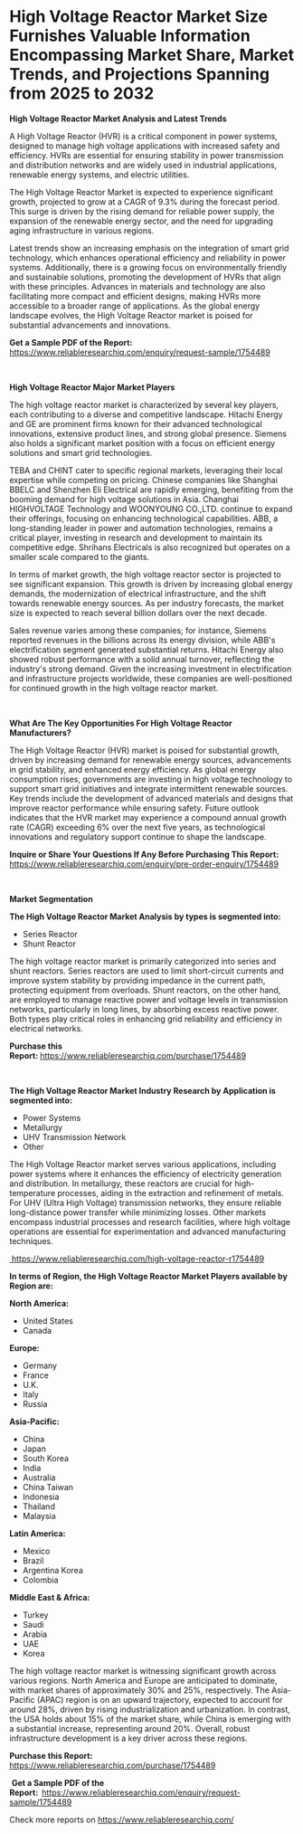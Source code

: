 <p><h1>High Voltage Reactor Market Size Furnishes Valuable Information Encompassing Market Share, Market Trends, and Projections Spanning from 2025 to 2032</h1></p><p><strong>High Voltage Reactor Market Analysis and Latest Trends</strong></p>
<p><p>A High Voltage Reactor (HVR) is a critical component in power systems, designed to manage high voltage applications with increased safety and efficiency. HVRs are essential for ensuring stability in power transmission and distribution networks and are widely used in industrial applications, renewable energy systems, and electric utilities. </p><p>The High Voltage Reactor Market is expected to experience significant growth, projected to grow at a CAGR of 9.3% during the forecast period. This surge is driven by the rising demand for reliable power supply, the expansion of the renewable energy sector, and the need for upgrading aging infrastructure in various regions. </p><p>Latest trends show an increasing emphasis on the integration of smart grid technology, which enhances operational efficiency and reliability in power systems. Additionally, there is a growing focus on environmentally friendly and sustainable solutions, promoting the development of HVRs that align with these principles. Advances in materials and technology are also facilitating more compact and efficient designs, making HVRs more accessible to a broader range of applications. As the global energy landscape evolves, the High Voltage Reactor market is poised for substantial advancements and innovations.</p></p>
<p><strong>Get a Sample PDF of the Report:&nbsp;</strong> <a href="https://www.reliableresearchiq.com/enquiry/request-sample/1754489?utm_campaign=2101&utm_medium=2&utm_source=Github&utm_content=ia&utm_term=18022025&utm_id=high-voltage-reactor">https://www.reliableresearchiq.com/enquiry/request-sample/1754489</a></p>
<p>&nbsp;</p>
<p><strong>High Voltage Reactor Major Market Players</strong></p>
<p><p>The high voltage reactor market is characterized by several key players, each contributing to a diverse and competitive landscape. Hitachi Energy and GE are prominent firms known for their advanced technological innovations, extensive product lines, and strong global presence. Siemens also holds a significant market position with a focus on efficient energy solutions and smart grid technologies. </p><p>TEBA and CHINT cater to specific regional markets, leveraging their local expertise while competing on pricing. Chinese companies like Shanghai BBELC and Shenzhen Eli Electrical are rapidly emerging, benefiting from the booming demand for high voltage solutions in Asia. Changhai HIGHVOLTAGE Technology and WOONYOUNG CO.,LTD. continue to expand their offerings, focusing on enhancing technological capabilities. ABB, a long-standing leader in power and automation technologies, remains a critical player, investing in research and development to maintain its competitive edge. Shrihans Electricals is also recognized but operates on a smaller scale compared to the giants.</p><p>In terms of market growth, the high voltage reactor sector is projected to see significant expansion. This growth is driven by increasing global energy demands, the modernization of electrical infrastructure, and the shift towards renewable energy sources. As per industry forecasts, the market size is expected to reach several billion dollars over the next decade.</p><p>Sales revenue varies among these companies; for instance, Siemens reported revenues in the billions across its energy division, while ABB's electrification segment generated substantial returns. Hitachi Energy also showed robust performance with a solid annual turnover, reflecting the industry's strong demand. Given the increasing investment in electrification and infrastructure projects worldwide, these companies are well-positioned for continued growth in the high voltage reactor market.</p></p>
<p>&nbsp;</p>
<p><strong>What Are The Key Opportunities For High Voltage Reactor Manufacturers?</strong></p>
<p><p>The High Voltage Reactor (HVR) market is poised for substantial growth, driven by increasing demand for renewable energy sources, advancements in grid stability, and enhanced energy efficiency. As global energy consumption rises, governments are investing in high voltage technology to support smart grid initiatives and integrate intermittent renewable sources. Key trends include the development of advanced materials and designs that improve reactor performance while ensuring safety. Future outlook indicates that the HVR market may experience a compound annual growth rate (CAGR) exceeding 6% over the next five years, as technological innovations and regulatory support continue to shape the landscape.</p></p>
<p><strong>Inquire or Share Your Questions If Any Before Purchasing This Report:</strong> <a href="https://www.reliableresearchiq.com/enquiry/pre-order-enquiry/1754489?utm_campaign=2101&utm_medium=2&utm_source=Github&utm_content=ia&utm_term=18022025&utm_id=high-voltage-reactor">https://www.reliableresearchiq.com/enquiry/pre-order-enquiry/1754489</a></p>
<p>&nbsp;</p>
<p><strong>Market Segmentation</strong></p>
<p><strong>The High Voltage Reactor Market Analysis by types is segmented into:</strong></p>
<p><ul><li>Series Reactor</li><li>Shunt Reactor</li></ul></p>
<p><p>The high voltage reactor market is primarily categorized into series and shunt reactors. Series reactors are used to limit short-circuit currents and improve system stability by providing impedance in the current path, protecting equipment from overloads. Shunt reactors, on the other hand, are employed to manage reactive power and voltage levels in transmission networks, particularly in long lines, by absorbing excess reactive power. Both types play critical roles in enhancing grid reliability and efficiency in electrical networks.</p></p>
<p><strong>Purchase this Report:&nbsp;</strong><a href="https://www.reliableresearchiq.com/purchase/1754489?utm_campaign=2101&utm_medium=2&utm_source=Github&utm_content=ia&utm_term=18022025&utm_id=high-voltage-reactor">https://www.reliableresearchiq.com/purchase/1754489</a></p>
<p>&nbsp;</p>
<p><strong>The High Voltage Reactor Market Industry Research by Application is segmented into:</strong></p>
<p><ul><li>Power Systems</li><li>Metallurgy</li><li>UHV Transmission Network</li><li>Other</li></ul></p>
<p><p>The High Voltage Reactor market serves various applications, including power systems where it enhances the efficiency of electricity generation and distribution. In metallurgy, these reactors are crucial for high-temperature processes, aiding in the extraction and refinement of metals. For UHV (Ultra High Voltage) transmission networks, they ensure reliable long-distance power transfer while minimizing losses. Other markets encompass industrial processes and research facilities, where high voltage operations are essential for experimentation and advanced manufacturing techniques.</p></p>
<p><a href="https://www.reliableresearchiq.com/high-voltage-reactor-r1754489?utm_campaign=2101&utm_medium=2&utm_source=Github&utm_content=ia&utm_term=18022025&utm_id=high-voltage-reactor">&nbsp;https://www.reliableresearchiq.com/high-voltage-reactor-r1754489</a></p>
<p><strong>In terms of Region, the High Voltage Reactor Market Players available by Region are:</strong></p>
<p>
    <p> <strong> North America: </strong>
        <ul>
            <li>United States</li>
            <li>Canada</li>
        </ul>
        </p> 
    <p> <strong> Europe: </strong>
        <ul>
            <li>Germany</li>
            <li>France</li>
            <li>U.K.</li>
            <li>Italy</li>
            <li>Russia</li>
        </ul>
        </p> 
    <p> <strong> Asia-Pacific: </strong>
        <ul>
            <li>China</li>
            <li>Japan</li>
            <li>South Korea</li>
            <li>India</li>
            <li>Australia</li>
            <li>China Taiwan</li>
            <li>Indonesia</li>
            <li>Thailand</li>
            <li>Malaysia</li>
        </ul>
        </p> 
    <p> <strong> Latin America: </strong>
        <ul>
            <li>Mexico</li>
            <li>Brazil</li>
            <li>Argentina Korea</li>
            <li>Colombia</li>
        </ul>
        </p> 
    <p> <strong> Middle East & Africa: </strong>
        <ul>
            <li>Turkey</li>
            <li>Saudi</li>
            <li>Arabia</li>
            <li>UAE</li>
            <li>Korea</li>
        </ul>
    </p>
    </p>
<p><p>The high voltage reactor market is witnessing significant growth across various regions. North America and Europe are anticipated to dominate, with market shares of approximately 30% and 25%, respectively. The Asia-Pacific (APAC) region is on an upward trajectory, expected to account for around 28%, driven by rising industrialization and urbanization. In contrast, the USA holds about 15% of the market share, while China is emerging with a substantial increase, representing around 20%. Overall, robust infrastructure development is a key driver across these regions.</p></p>
<p><strong>Purchase this Report: </strong><a href="https://www.reliableresearchiq.com/purchase/1754489?utm_campaign=2101&utm_medium=2&utm_source=Github&utm_content=ia&utm_term=18022025&utm_id=high-voltage-reactor">https://www.reliableresearchiq.com/purchase/1754489</a></p>
<p>&nbsp;<strong>Get a Sample PDF of the Report:&nbsp;&nbsp;</strong><a href="https://www.reliableresearchiq.com/enquiry/request-sample/1754489?utm_campaign=2101&utm_medium=2&utm_source=Github&utm_content=ia&utm_term=18022025&utm_id=high-voltage-reactor">https://www.reliableresearchiq.com/enquiry/request-sample/1754489</a></p>
<p><strong></strong></p>
<p>Check more reports on <a href="https://www.reliableresearchiq.com/?utm_campaign=2101&utm_medium=2&utm_source=Github&utm_content=ia&utm_term=18022025&utm_id=high-voltage-reactor">https://www.reliableresearchiq.com/</a></p>